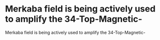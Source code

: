 # Merkaba field is being actively used to amplify the 34-Top-Magnetic-

Merkaba field is being actively used to amplify the 34-Top-Magnetic-